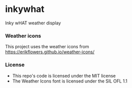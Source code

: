 # inkywhat

Inky wHAT weather display

### Weather icons

This project uses the weather icons from https://erikflowers.github.io/weather-icons/

### License

- This repo's code is licensed under the MIT license
- The Weather Icons font is licensed under the SIL OFL 1.1
